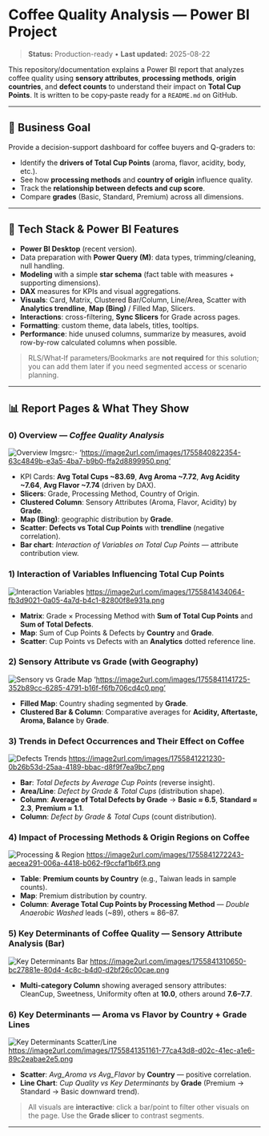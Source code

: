 # Coffee Quality Analysis — Power BI Project

> **Status:** Production-ready • **Last updated:** 2025-08-22

This repository/documentation explains a Power BI report that analyzes coffee quality using **sensory attributes**, **processing methods**, **origin countries**, and **defect counts** to understand their impact on **Total Cup Points**. It is written to be copy‑paste ready for a `README.md` on GitHub.

---

## 📌 Business Goal

Provide a decision-support dashboard for coffee buyers and Q-graders to:
- Identify the **drivers of Total Cup Points** (aroma, flavor, acidity, body, etc.).
- See how **processing methods** and **country of origin** influence quality.
- Track the **relationship between defects and cup score**.
- Compare **grades** (Basic, Standard, Premium) across all dimensions.

---

## 🧰 Tech Stack & Power BI Features

- **Power BI Desktop** (recent version).
- Data preparation with **Power Query (M)**: data types, trimming/cleaning, null handling.
- **Modeling** with a simple **star schema** (fact table with measures + supporting dimensions).
- **DAX** measures for KPIs and visual aggregations.
- **Visuals**: Card, Matrix, Clustered Bar/Column, Line/Area, Scatter with **Analytics trendline**, **Map (Bing)** / Filled Map, Slicers.
- **Interactions**: cross-filtering, **Sync Slicers** for Grade across pages.
- **Formatting**: custom theme, data labels, titles, tooltips.
- **Performance**: hide unused columns, summarize by measures, avoid row-by-row calculated columns when possible.

> RLS/What‑If parameters/Bookmarks are **not required** for this solution; you can add them later if you need segmented access or scenario planning.

---

## 📊 Report Pages & What They Show

### 0) Overview — *Coffee Quality Analysis*
![Overview](‘https://image2url.com/images/1755840822354-63c4849b-e3a5-4ba7-b9b0-ffa2d8899950.png’)
Imgsrc:-
 ‘https://image2url.com/images/1755840822354-63c4849b-e3a5-4ba7-b9b0-ffa2d8899950.png’

- KPI Cards: **Avg Total Cups ~83.69**, **Avg Aroma ~7.72**, **Avg Acidity ~7.64**, **Avg Flavor ~7.74** (driven by DAX).
- **Slicers**: Grade, Processing Method, Country of Origin.
- **Clustered Column**: Sensory Attributes (Aroma, Flavor, Acidity) by **Grade**.
- **Map (Bing)**: geographic distribution by **Grade**.
- **Scatter**: **Defects vs Total Cup Points** with **trendline** (negative correlation).
- **Bar chart**: *Interaction of Variables on Total Cup Points* — attribute contribution view.

### 1) Interaction of Variables Influencing Total Cup Points
![Interaction Variables](/coffee_quality_assets/01_interaction_variables.png)
https://image2url.com/images/1755841434064-fb3d9021-0a05-4a7d-b4c1-82800f8e931a.png
- **Matrix**: Grade × Processing Method with **Sum of Total Cup Points** and **Sum of Total Defects**.
- **Map**: Sum of Cup Points & Defects by **Country** and **Grade**.
- **Scatter**: Cup Points vs Defects with an **Analytics** dotted reference line.

### 2) Sensory Attribute vs Grade (with Geography)
![Sensory vs Grade Map](/coffee_quality_assets/02_sensory_vs_grade_map.png)
‘https://image2url.com/images/1755841141725-352b89cc-6285-4791-b16f-f6fb706cd4c0.png’
- **Filled Map**: Country shading segmented by **Grade**.
- **Clustered Bar & Column**: Comparative averages for **Acidity, Aftertaste, Aroma, Balance** by **Grade**.

### 3) Trends in Defect Occurrences and Their Effect on Coffee
![Defects Trends](/coffee_quality_assets/03_defects_trends.png)
https://image2url.com/images/1755841221230-0b26b53d-25aa-4189-bbac-d8f9f7ea9bc7.png
- **Bar**: *Total Defects by Average Cup Points* (reverse insight).
- **Area/Line**: *Defect by Grade & Total Cups* (distribution shape).
- **Column**: **Average of Total Defects by Grade** → **Basic ≈ 6.5**, **Standard ≈ 2.3**, **Premium ≈ 1.1**.
- **Column**: *Defect by Grade & Total Cups* (count distribution).

### 4) Impact of Processing Methods & Origin Regions on Coffee
![Processing & Region](/coffee_quality_assets/04_processing_methods_region.png)
https://image2url.com/images/1755841272243-aecea291-006a-4418-b062-f9ccfaf1b6f3.png
- **Table**: **Premium counts by Country** (e.g., Taiwan leads in sample counts).
- **Map**: Premium distribution by country.
- **Column**: **Average Total Cup Points by Processing Method** — *Double Anaerobic Washed* leads (~89), others ≈ 86–87.

### 5) Key Determinants of Coffee Quality — Sensory Attribute Analysis (Bar)
![Key Determinants Bar](/coffee_quality_assets/05_key_determinants_bar.png)
https://image2url.com/images/1755841310650-bc27881e-80d4-4c8c-b4d0-d2bf26c00cae.png
- **Multi-category Column** showing averaged sensory attributes: CleanCup, Sweetness, Uniformity often at **10.0**, others around **7.6–7.7**.

### 6) Key Determinants — Aroma vs Flavor by Country + Grade Lines
![Key Determinants Scatter/Line](/coffee_quality_assets/06_key_determinants_scatter_line.png)
https://image2url.com/images/1755841351161-77ca43d8-d02c-41ec-a1e6-89c2eabae2e5.png
- **Scatter**: *Avg_Aroma vs Avg_Flavor* by **Country** — positive correlation.
- **Line Chart**: *Cup Quality vs Key Determinants* by **Grade** (Premium → Standard → Basic downward trend).

> All visuals are **interactive**: click a bar/point to filter other visuals on the page. Use the **Grade slicer** to contrast segments.  

---




